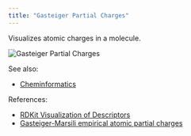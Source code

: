 ```yaml
---
title: "Gasteiger Partial Charges"
---
```


Visualizes atomic charges in a molecule.

![Gasteiger Partial Charges](../../../../../uploads/chem/gasteiger-charges.png "Gasteiger Partial Charges")

See also:

* [Cheminformatics](../chem.md)

References:

* [RDKit Visualization of Descriptors](https://www.rdkit.org/docs/GettingStartedInPython.html#visualization-of-descriptors)
* [Gasteiger-Marsili empirical atomic partial charges](https://www.codessa-pro.com/descriptors/electrostatic/gmc.htm)
